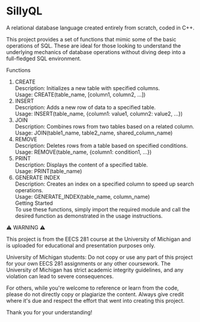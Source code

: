 # SillyQL
A relational database language created entirely from scratch, coded in C++.

This project provides a set of functions that mimic some of the basic operations of SQL. These are ideal for those looking to understand the underlying mechanics of database operations without diving deep into a full-fledged SQL environment.

Functions  
1. CREATE  
Description: Initializes a new table with specified columns.  
Usage: CREATE(table_name, [column1, column2, ...])  
2. INSERT  
Description: Adds a new row of data to a specified table.  
Usage: INSERT(table_name, {column1: value1, column2: value2, ...})  
3. JOIN  
Description: Combines rows from two tables based on a related column.  
Usage: JOIN(table1_name, table2_name, shared_column_name)  
4. REMOVE  
Description: Deletes rows from a table based on specified conditions.  
Usage: REMOVE(table_name, {column1: condition1, ...})  
5. PRINT  
Description: Displays the content of a specified table.  
Usage: PRINT(table_name)  
6. GENERATE INDEX  
Description: Creates an index on a specified column to speed up search operations.  
Usage: GENERATE_INDEX(table_name, column_name)  
Getting Started  
To use these functions, simply import the required module and call the desired function as demonstrated in the usage instructions.  

⚠️ WARNING ⚠️

This project is from the EECS 281 course at the University of Michigan and is uploaded for educational and presentation purposes only.

University of Michigan students: Do not copy or use any part of this project for your own EECS 281 assignments or any other coursework. The University of Michigan has strict academic integrity guidelines, and any violation can lead to severe consequences.

For others, while you're welcome to reference or learn from the code, please do not directly copy or plagiarize the content. Always give credit where it's due and respect the effort that went into creating this project.

Thank you for your understanding!
